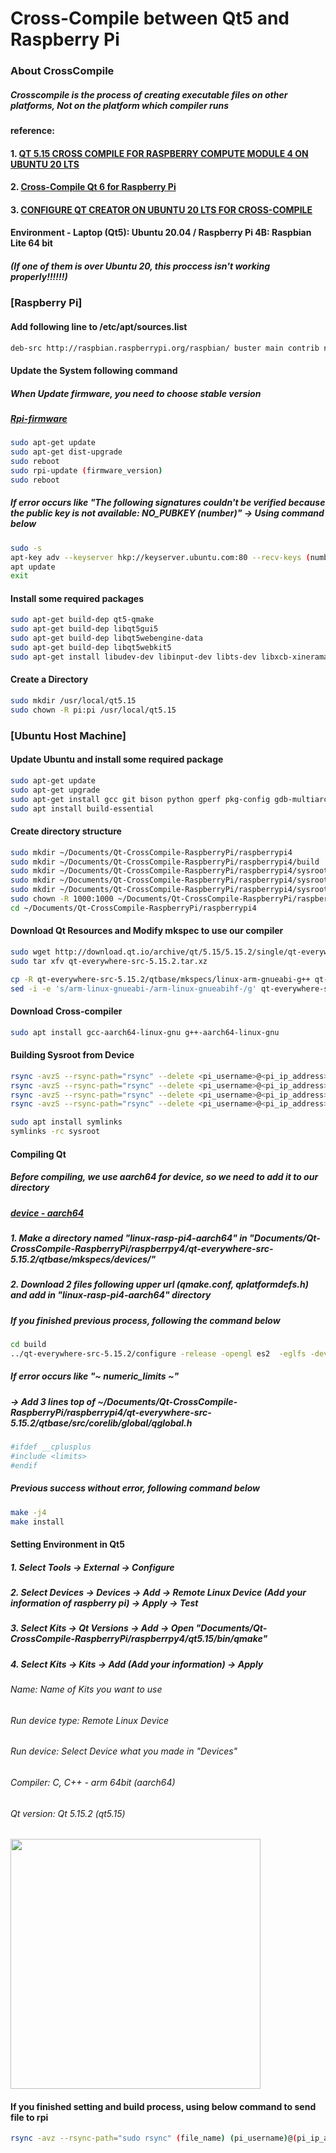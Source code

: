 # Cross-Compile between Qt5 and Raspberry Pi

### About CrossCompile
##### Crosscompile is the process of creating executable files on other platforms, Not on the platform which compiler runs

#### reference: 
#### 1. [QT 5.15 CROSS COMPILE FOR RASPBERRY COMPUTE MODULE 4 ON UBUNTU 20 LTS](https://www.interelectronix.com/qt-515-cross-compilation-raspberry-compute-module-4-ubuntu-20-lts.html)
#### 2. [Cross-Compile Qt 6 for Raspberry Pi](https://wiki.qt.io/Cross-Compile_Qt_6_for_Raspberry_Pi)
#### 3. [CONFIGURE QT CREATOR ON UBUNTU 20 LTS FOR CROSS-COMPILE](https://www.interelectronix.com/configuring-qt-creator-ubuntu-20-lts-cross-compilation.html)

#### Environment - Laptop (Qt5): Ubuntu 20.04 / Raspberry Pi 4B: Raspbian Lite 64 bit
##### (If one of them is over Ubuntu 20, this proccess isn't working properly!!!!!!)

### [Raspberry Pi]

#### Add following line to /etc/apt/sources.list

```bash
deb-src http://raspbian.raspberrypi.org/raspbian/ buster main contrib non-free rpi
```

#### Update the System following command

##### When Update firmware, you need to choose stable version
##### [Rpi-firmware](https://github.com/raspberrypi/rpi-firmware)

```bash
sudo apt-get update
sudo apt-get dist-upgrade
sudo reboot
sudo rpi-update (firmware_version)
sudo reboot
```

##### If error occurs like "The following signatures couldn't be verified because the public key is not available: NO_PUBKEY (number)" -> Using command below

```bash
sudo -s
apt-key adv --keyserver hkp://keyserver.ubuntu.com:80 --recv-keys (number)
apt update
exit
```

#### Install some required packages 

```bash
sudo apt-get build-dep qt5-qmake
sudo apt-get build-dep libqt5gui5
sudo apt-get build-dep libqt5webengine-data
sudo apt-get build-dep libqt5webkit5
sudo apt-get install libudev-dev libinput-dev libts-dev libxcb-xinerama0-dev libxcb-xinerama0 gdbserver
```

#### Create a Directory

```bash
sudo mkdir /usr/local/qt5.15
sudo chown -R pi:pi /usr/local/qt5.15
```

### [Ubuntu Host Machine]

#### Update Ubuntu and install some required package

```bash
sudo apt-get update
sudo apt-get upgrade
sudo apt-get install gcc git bison python gperf pkg-config gdb-multiarch
sudo apt install build-essential
```

#### Create directory structure

```bash
sudo mkdir ~/Documents/Qt-CrossCompile-RaspberryPi/raspberrypi4
sudo mkdir ~/Documents/Qt-CrossCompile-RaspberryPi/raspberrypi4/build
sudo mkdir ~/Documents/Qt-CrossCompile-RaspberryPi/raspberrypi4/sysroot
sudo mkdir ~/Documents/Qt-CrossCompile-RaspberryPi/raspberrypi4/sysroot/usr
sudo mkdir ~/Documents/Qt-CrossCompile-RaspberryPi/raspberrypi4/sysroot/opt
sudo chown -R 1000:1000 ~/Documents/Qt-CrossCompile-RaspberryPi/raspberrypi4
cd ~/Documents/Qt-CrossCompile-RaspberryPi/raspberrypi4
```

#### Download Qt Resources and Modify mkspec to use our compiler

```bash
sudo wget http://download.qt.io/archive/qt/5.15/5.15.2/single/qt-everywhere-src-5.15.2.tar.xz
sudo tar xfv qt-everywhere-src-5.15.2.tar.xz

cp -R qt-everywhere-src-5.15.2/qtbase/mkspecs/linux-arm-gnueabi-g++ qt-everywhere-src-5.15.2/qtbase/mkspecs/linux-arm-gnueabihf-g++
sed -i -e 's/arm-linux-gnueabi-/arm-linux-gnueabihf-/g' qt-everywhere-src-5.15.2/qtbase/mkspecs/linux-arm-gnueabihf-g++/qmake.conf
```

#### Download Cross-compiler

```bash
sudo apt install gcc-aarch64-linux-gnu g++-aarch64-linux-gnu
```

#### Building Sysroot from Device

```bash
rsync -avzS --rsync-path="rsync" --delete <pi_username>@<pi_ip_address>:/lib/ sysroot/lib
rsync -avzS --rsync-path="rsync" --delete <pi_username>@<pi_ip_address>:/usr/include/ sysroot/usr/include
rsync -avzS --rsync-path="rsync" --delete <pi_username>@<pi_ip_address>:/usr/lib/ sysroot/usr/lib
rsync -avzS --rsync-path="rsync" --delete <pi_username>@<pi_ip_address>:/opt/vc/ sysroot/opt/vc

sudo apt install symlinks
symlinks -rc sysroot
```

#### Compiling Qt

##### Before compiling, we use aarch64 for device, so we need to add it to our directory
##### [device - aarch64](https://code.qt.io/cgit/qt/qtbase.git/tree/mkspecs/devices/linux-rasp-pi4-aarch64)
##### 1. Make a directory named "linux-rasp-pi4-aarch64" in "Documents/Qt-CrossCompile-RaspberryPi/raspberrpy4/qt-everywhere-src-5.15.2/qtbase/mkspecs/devices/"
##### 2. Download 2 files following upper url (qmake.conf, qplatformdefs.h) and add in "linux-rasp-pi4-aarch64" directory

##### If you finished previous process, following the command below

```bash
cd build
../qt-everywhere-src-5.15.2/configure -release -opengl es2  -eglfs -device linux-rasp-pi4-aarch64 -device-option CROSS_COMPILE=aarch64-linux-gnu- -sysroot ~/Documents/Qt-CrossCompile-RaspberryPi/raspberrypi4/sysroot -prefix /usr/local/qt5.15 -extprefix ~/Documents/Qt-CrossCompile-RaspberryPi/raspberrypi4/qt5.15 -opensource -confirm-license -skip qtscript -skip qtwayland -skip qtwebengine -nomake tests -make libs -pkg-config -no-use-gold-linker -v -recheck
```

##### If error occurs like "~ numeric_limits ~" 
##### -> Add 3 lines top of ~/Documents/Qt-CrossCompile-RaspberryPi/raspberrypi4/qt-everywhere-src-5.15.2/qtbase/src/corelib/global/qglobal.h

```bash
#ifdef __cplusplus
#include <limits>
#endif
```

##### Previous success without error, following command below

```bash
make -j4
make install
```

#### Setting Environment in Qt5

##### 1. Select Tools -> External -> Configure
##### 2. Select Devices -> Devices -> Add -> Remote Linux Device (Add your information of raspberry pi) -> Apply -> Test 
##### 3. Select Kits -> Qt Versions -> Add -> Open "Documents/Qt-CrossCompile-RaspberryPi/raspberrpy4/qt5.15/bin/qmake" 
##### 4. Select Kits -> Kits -> Add (Add your information) -> Apply
###### Name: Name of Kits you want to use
###### Run device type: Remote Linux Device
###### Run device: Select Device what you made in "Devices"
###### Compiler: C, C++ - arm 64bit (aarch64)
###### Qt version: Qt 5.15.2 (qt5.15)

<img src="https://github.com/Ho-mmd/DES_Project2/assets/55338823/2c9a32e7-38ee-4950-9bb5-7ec6324734ad" width="400" height="400"/>


#### If you finished setting and build process, using below command to send file to rpi

```bash
rsync -avz --rsync-path="sudo rsync" (file_name) (pi_username)@(pi_ip_address):(pi_location)
```

